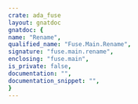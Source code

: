 ```yaml
---
crate: ada_fuse
layout: gnatdoc
gnatdoc: {
name: "Rename",
qualified_name: "Fuse.Main.Rename",
signature: "fuse.main.rename",
enclosing: "fuse.main",
is_private: false,
documentation: "",
documentation_snippet: "",
}
---
```

